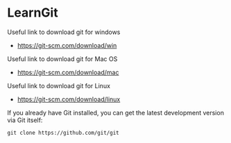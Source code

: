 
# LearnGit

Useful link to download git for windows

* https://git-scm.com/download/win

Useful link to download git for Mac OS

* https://git-scm.com/download/mac

Useful link to download git for Linux

* https://git-scm.com/download/linux

If you already have Git installed, you can get the latest development version via Git itself:

`git clone https://github.com/git/git`

